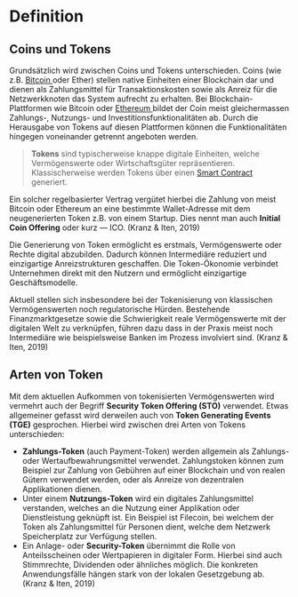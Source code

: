 # Definition

## Coins und Tokens

Grundsätzlich wird zwischen Coins und Tokens unterschieden. Coins \(wie z.B. [Bitcoin ](https://lab.ledgerlabs.li/defi/kryptowaehrungen/projekte/bitcoin)oder Ether\) stellen native Einheiten einer Blockchain dar und dienen als Zahlungsmittel für Transaktionskosten sowie als Anreiz für die Netzwerkknoten das System aufrecht zu erhalten. Bei Blockchain-Plattformen wie Bitcoin oder [Ethereum ](https://lab.ledgerlabs.li/dlt/distributed-ledger-technologien/projekte/ethereum)bildet der Coin meist gleichermassen Zahlungs-, Nutzungs- und Investitionsfunktionalitäten ab. Durch die Herausgabe von Tokens auf diesen Plattformen können die Funktionalitäten hingegen voneinander getrennt angeboten werden.

> **Tokens** sind typischerweise knappe digitale Einheiten, welche Vermögenswerte oder Wirtschaftsgüter repräsentieren. Klassischerweise werden Tokens über einen [Smart Contract](https://lab.ledgerlabs.li/dlt/blockchain/anwendungsgebiete/smart-contracts) generiert.

Ein solcher regelbasierter Vertrag vergütet hierbei die Zahlung von meist Bitcoin oder Ethereum an eine bestimmte Wallet-Adresse mit dem neugenerierten Token z.B. von einem Startup. Dies nennt man auch **Initial Coin Offering** oder kurz — ICO. \(Kranz & Iten, 2019\)

Die Generierung von Token ermöglicht es erstmals, Vermögenswerte oder Rechte digital abzubilden. Dadurch können Intermediäre reduziert und einzigartige Anreizstrukturen geschaffen. Die Token-Ökonomie verbindet Unternehmen direkt mit den Nutzern und ermöglicht einzigartige Geschäftsmodelle. 

Aktuell stellen sich insbesondere bei der Tokenisierung von klassischen Vermögenswerten  noch regulatorische Hürden. Bestehende Finanzmarktgesetze sowie die Schwierigkeit reale Vermögenswerte mit der digitalen Welt zu verknüpfen, führen dazu dass in der Praxis meist noch Intermediäre wie beispielsweise Banken im Prozess involviert sind. \(Kranz & Iten, 2019\)

## Arten von Token

Mit dem aktuellen Aufkommen von tokenisierten Vermögenswerten wird vermehrt auch der Begriff **Security Token Offering \(STO\)** verwendet. Etwas allgemeiner gefasst wird derweilen auch von **Token Generating Events \(TGE\)** gesprochen. Hierbei wird zwischen drei Arten von Tokens unterschieden:

* **Zahlungs-Token** \(auch Payment-Token\) werden allgemein als Zahlungs- oder Wertaufbewahrungsmittel verwendet. Zahlungstoken können zum Beispiel zur Zahlung von Gebühren auf einer Blockchain und von realen Gütern verwendet werden, oder als Anreize von dezentralen Applikationen dienen.
* Unter einem **Nutzungs-Token** wird ein digitales Zahlungsmittel verstanden, welches an die Nutzung einer Applikation oder Dienstleistung geknüpft ist. Ein Beispiel ist Filecoin, bei welchem der Token als Zahlungsmittel für Personen dient, welche dem Netzwerk Speicherplatz zur Verfügung stellen.
* Ein Anlage- oder **Security-Token** übernimmt die Rolle von Anteilsscheinen oder Wertpapieren in digitaler Form. Hierbei sind auch Stimmrechte, Dividenden oder ähnliches möglich. Die konkreten Anwendungsfälle hängen stark von der lokalen Gesetzgebung ab. \(Kranz & Iten, 2019\)




